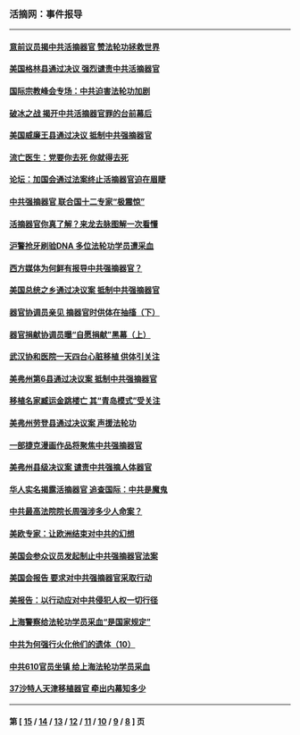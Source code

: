 ### 活摘网：事件报导
---
#### [意前议员揭中共活摘器官 赞法轮功拯救世界](../../pages/nf5877/n13203445.md?09060430) 
#### [美国格林县通过决议 强烈谴责中共活摘器官](../../pages/nf5877/n13119367.md?09060430) 
#### [国际宗教峰会专场：中共迫害法轮功加剧](../../pages/nf5877/n13088279.md?09060430) 
#### [破冰之战 揭开中共活摘器官罪的台前幕后](../../pages/nf5877/n13082457.md?09060430) 
#### [美国威廉王县通过决议 抵制中共强摘器官](../../pages/nf5877/n13056521.md?09060430) 
#### [流亡医生：党要你去死 你就得去死](../../pages/nf5877/n13052835.md?09060430) 
#### [论坛：加国会通过法案终止活摘器官迫在眉睫](../../pages/nf5877/n13029839.md?09060430) 
#### [中共强摘器官 联合国十二专家“极震惊”](../../pages/nf5877/n13024313.md?09060430) 
#### [活摘器官你真了解？来龙去脉图解一次看懂](../../pages/nf5877/n13013820.md?09060430) 
#### [沪警抢牙刷验DNA 多位法轮功学员遭采血](../../pages/nf5877/n12969218.md?09060430) 
#### [西方媒体为何鲜有报导中共强摘器官？](../../pages/nf5877/n12932034.md?09060430) 
#### [美国总统之乡通过决议案 抵制中共强摘器官](../../pages/nf5877/n12908242.md?09060430) 
#### [器官协调员亲见 摘器官时供体在抽搐（下）](../../pages/nf5877/n12898622.md?09060430) 
#### [器官捐献协调员曝“自愿捐献”黑幕（上）](../../pages/nf5877/n12878830.md?09060430) 
#### [武汉协和医院一天四台心脏移植 供体引关注](../../pages/nf5877/n12863175.md?09060430) 
#### [美弗州第6县通过决议案 抵制中共强摘器官](../../pages/nf5877/n12805218.md?09060430) 
#### [移植名家臧运金跳楼亡 其“青岛模式”受关注](../../pages/nf5877/n12803746.md?09060430) 
#### [美弗州劳登县通过决议案 声援法轮功](../../pages/nf5877/n12785715.md?09060430) 
#### [一部捷克漫画作品将聚焦中共强摘器官](../../pages/nf5877/n12785954.md?09060430) 
#### [美弗州县级决议案 谴责中共强摘人体器官](../../pages/nf5877/n12721290.md?09060430) 
#### [华人实名揭露活摘器官 追查国际：中共是魔鬼](../../pages/nf5877/n12691724.md?09060430) 
#### [中共最高法院院长周强涉多少人命案？](../../pages/nf5877/n12678074.md?09060430) 
#### [美欧专家：让欧洲结束对中共的幻想](../../pages/nf5877/n12652921.md?09060430) 
#### [美国会参众议员发起制止中共强摘器官法案](../../pages/nf5877/n12627668.md?09060430) 
#### [美国会报告 要求对中共强摘器官采取行动](../../pages/nf5877/n12448233.md?09060430) 
#### [美报告：以行动应对中共侵犯人权一切行径](../../pages/nf5877/n12443204.md?09060430) 
#### [上海警察给法轮功学员采血“是国家规定”](../../pages/nf5877/n12371027.md?09060430) 
#### [中共为何强行火化他们的遗体（10）](../../pages/nf5877/n12352363.md?09060430) 
#### [中共610官员坐镇 给上海法轮功学员采血](../../pages/nf5877/n12350295.md?09060430) 
#### [37沙特人天津移植器官 牵出内幕知多少](../../pages/nf5877/n12338586.md?09060430) 

---
#### 第 [ [15](./15.md?09060430) / [14](./14.md?09060430) / [13](./13.md?09060430) / [12](./12.md?09060430) / [11](./11.md?09060430) / [10](./10.md?09060430) / [9](./9.md?09060430) / [8](./8.md?09060430) ] 页
